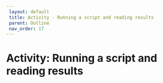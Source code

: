 ```yaml
---
 layout: default
 title: Activity - Running a script and reading results
 parent: Outline
 nav_order: 17
---
```

# Activity: Running a script and reading results


